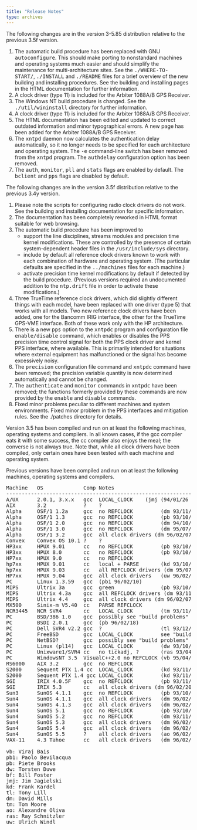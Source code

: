 ```yaml
---
title: "Release Notes"
type: archives
---
```


The following changes are in the version 3-5.85 distribution relative to the previous 3.5f version.

1.  The automatic build procedure has been replaced with GNU <tt>autoconfigure</tt>. This should make porting to nonstandard machines and operating systems much easier and should simplify the maintenance for multi-architecture sites. See the <tt>./WHERE-TO- START/</tt>, <tt>./INSTALL</tt> and <tt>./README</tt> files for a brief overview of the new building and installing procedures. See the building and installing pages in the HTML documentation for further information.
2.  A clock driver (type 11) is included for the Arbiter 1088A/B GPS Receiver.
3.  The Windows NT build procedure is changed. See the <tt>./util/wininstall</tt> directory for further information.
4.  A clock driver (type 11) is included for the Arbiter 1088A/B GPS Receiver.
5.  The HTML documentation has been edited and updated to correct outdated information and minor typographical errors. A new page has been added for the Arbiter 1088A/B GPS Receiver.
6.  The <tt>xntpd</tt> daemon now calculates the authentication delay automatically, so it no longer needs to be specified for each architecture and operating system. The <tt>-e</tt> command-line switch has been removed from the <tt>xntpd</tt> program. The <tt>authdelay</tt> configuration option has been removed.
7.  The <tt>auth</tt>, <tt>monitor</tt>, <tt>pll</tt> and <tt>stats</tt> flags are enabled by default. The <tt>bclient</tt> and <tt>pps</tt> flags are disabled by default.

The following changes are in the version 3.5f distribution relative to the previous 3.4y version.

1.  Please note the scripts for configuring radio clock drivers do not work. See the building and installing documentation for specific information.
2.  The documentation has been completely reworked in HTML format suitable for web browsing.
3.  The automatic build procedure has been improved to
    *   support the line disciplines, streams modules and precision time kernel modifications. These are controlled by the presence of certain system-dependent header files in the <tt>/usr/include/sys</tt> directory.
    *   include by default all reference clock drivers known to work with each combination of hardware and operating system. (The particular defaults are specified in the <tt>../machines</tt> files for each machine.)
    *   activate precision time kernel modifications by default if detected by the build procedure. (Previous versions required an undocumented addition to the <tt>ntp.drift</tt> file in order to activate these modifications.)
4.  Three TrueTime reference clock drivers, which did slightly different things with each model, have been replaced with one driver (type 5) that works with all models. Two new reference clock drivers have been added, one for the Bancomm IRIG interface, the other for the TrueTime GPS-VME interface. Both of these work only with the HP architecture.
5.  There is a new <tt>pps</tt> option to the <tt>xntpdc</tt> program and configuration file <tt>enable/disable</tt> command, which enables or disables the PPS precision time control signal for both the PPS clock driver and kernel PPS interface, where available. This is primarily intended for situations where external equipment has malfunctioned or the signal has become excessively noisy.
6.  The <tt>precision</tt> configuration file command and <tt>xntpdc</tt> command have been removed; the precision variable quantity is now determined automatically and cannot be changed.
7.  The <tt>authenticate</tt> and <tt>monitor</tt> commands in <tt>xntpdc</tt> have been removed; the functions formerly provided by these commands are now provided by the <tt>enable</tt> and <tt>disable</tt> commands.
8.  Fixed minor problems peculiar to different machines and system environments. Fixed minor problem in the PPS interfaces and mitigation rules. See the ./patches directory for details.

Version 3.5 has been compiled and run on at least the following machines, operating systems and compilers. In all known cases, if the gcc compiler eats it with some success, the cc compiler also enjoys the meal; the converse is not always true. Note that, while all clock drivers have been compiled, only certain ones have been tested with each machine and operating system.

Previous versions have been compiled and run on at least the following machines, operating systems and compilers.

<pre>Machine   OS             Comp Notes
------------------------------------------------------------
A/UX      2.0.1, 3.x.x   gcc  LOCAL_CLOCK    (jmj (94/01/26 see hints)
AIX       3.2            ?    ?
Alpha     OSF/1 1.2a     gcc  no REFCLOCK         (dm 93/11/20)
Alpha     OSF/1 1.3      gcc  no REFCLOCK         (pb 93/10/25)
Alpha     OSF/1 2.0      gcc  no REFCLOCK         (dm 94/10/10)
Alpha     OSF/1 3.0      gcc  no REFCLOCK         (dm 95/07/15)
Alpha     OSF/1 3.2      gcc  all clock drivers (dm 96/02/07)
Convex    Convex OS 10.1 ?    ?
HP3xx     HPUX 9.01      cc   no REFCLOCK         (pb 93/10/25)
HP3xx     HPUX 8.0       cc   no REFCLOCK         (pb 93/10/25)
HP7xx     HPUX 9.0       cc   no REFCLOCK
hp7xx     HPUX 9.01      cc   local + PARSE       (kd 93/10/26)
hp7xx     HPUX 9.03      cc   all REFCLOCK drivers (dm 95/07/15)
HP7xx     HPUX 9.04      gcc  all clock drivers   (uw 96/02/21)
PC        Linux 1.3.59   gcc  (pb1 96/02/10)
MIPS      Ultrix 3a      gcc  green               (pb 93/10/26)
MIPS      Ultrix 4.3a    gcc  all REFCLOCK drivers (dm 93/11/20)
MIPS      Ultrix 4.4     gcc  all clock drivers (dm 96/02/07)
MX500     Sinix-m V5.40  cc   PARSE REFCLOCK
NCR3445   NCR SVR4       cc   LOCAL_CLOCK         (tm 93/11/29)
PC        BSD/386 1.0    gcc  possibly see "build problems"
PC        BSDI 2.0.1     gcc  (pb 96/02/18)
PC        Dell SVR4 v2.2 gcc  ?                   (tl 93/12/30)
PC        FreeBSD        gcc  LOCAL_CLOCK         see "build problems"
PC        NetBSD?        gcc  possibly see "build problems"
PC        Linux (pl14)   gcc  LOCAL_CLOCK         (dw 93/10/30)
PC        Unixware1/SVR4 cc   no tickadj, ?       (ras 93/04/11)
PC        WindowsNT 3.5  VisualC++2.0 no REFCLOCK (vb 95/04/11)
RS6000    AIX 3.2        gcc  no REFCLOCK
S2000     Sequent PTX 1.4 cc  LOCAL_CLOCK         (kd 93/11/10)
S2000     Sequent PTX 1.4 gcc LOCAL_CLOCK         (kd 93/11/10)
SGI       IRIX 4.0.5F    gcc  no REFCLOCK         (pb 93/11/10)
SGI       IRIX 5.3       cc   all clock drivers (dm 96/02/20)
Sun3      SunOS 4.1.1    gcc  no REFCLOCK         (pb 93/10/25)
Sun4      SunOS 4.1.1    gcc  all clock drivers   (dm 96/02/07)
Sun4      SunOS 4.1.3    gcc  all clock drivers   (dm 96/02/07)
Sun4      SunOS 5.1      gcc  no REFCLOCK         (pb 93/10/25)
Sun4      SunOS 5.2      gcc  no REFCLOCK         (dm 93/11/20)
Sun4      SunOS 5.3      gcc  all clock drivers   (dm 96/02/07)
Sun4      SunOS 5.4      gcc  all clock drivers   (dm 96/02/07)
Sun4      SunOS 5.5      ?    all clock drivers   (ao 96/02/16)
VAX-11    4.3 Tahoe      cc   all clock drivers   (dm 96/02/20)

vb: Viraj Bais <vbais@mailman1.intel.com>
pb1: Paolo Bevilacqua <pab@uni.net>
pb: Piete Brooks
dw: Torsten Duwe <duwe@informatik.uni-erlangen.de>
bf: Bill Foster <bill@kryten.kryten.com>
jmj: Jim Jagielski <jim@jagubox.gsfc.nasa.gov>
kd: Frank Kardel
tl: Tony Lill <ajlill@tlill.hookup.net>
dm: David Mills <mills@udel.edu>
tm: Tom Moore <Tom.Moore@DaytonOH.NCR.COM>
ao: Alexandre Oliva <oliva@dcc.unicamp.br>
ras: Ray Schnitzler <schnitz@unipress.com>
uw: Ulrich Windl <Ulrich.Windl@rz.uni-regensburg.de>
</pre>